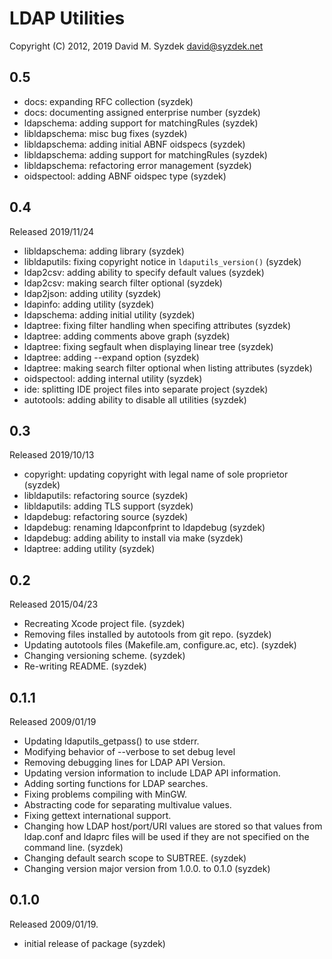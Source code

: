
LDAP Utilities
==============

Copyright (C) 2012, 2019 David M. Syzdek <david@syzdek.net>

0.5
---
  - docs: expanding RFC collection (syzdek)
  - docs: documenting assigned enterprise number (syzdek)
  - ldapschema: adding support for matchingRules (syzdek)
  - libldapschema: misc bug fixes (syzdek)
  - libldapschema: adding initial ABNF oidspecs (syzdek)
  - libldapschema: adding support for matchingRules (syzdek)
  - libldapschema: refactoring error management (syzdek)
  - oidspectool: adding ABNF oidspec type (syzdek)

0.4
---
  Released 2019/11/24
  - libldapschema: adding library (syzdek)
  - libldaputils: fixing copyright notice in `ldaputils_version()` (syzdek)
  - ldap2csv: adding ability to specify default values (syzdek)
  - ldap2csv: making search filter optional (syzdek)
  - ldap2json: adding utility (syzdek)
  - ldapinfo: adding utility (syzdek)
  - ldapschema: adding initial utility (syzdek)
  - ldaptree: fixing filter handling when specifing attributes (syzdek)
  - ldaptree: adding comments above graph (syzdek)
  - ldaptree: fixing segfault when displaying linear tree (syzdek)
  - ldaptree: adding --expand option (syzdek)
  - ldaptree: making search filter optional when listing attributes (syzdek)
  - oidspectool: adding internal utility (syzdek)
  - ide: splitting IDE project files into separate project (syzdek)
  - autotools: adding ability to disable all utilities (syzdek)

0.3
---
   Released 2019/10/13
   - copyright: updating copyright with legal name of sole proprietor (syzdek)
   - libldaputils: refactoring source (syzdek)
   - libldaputils: adding TLS support (syzdek)
   - ldapdebug: refactoring source (syzdek)
   - ldapdebug: renaming ldapconfprint to ldapdebug (syzdek)
   - ldapdebug: adding ability to install via make (syzdek)
   - ldaptree: adding utility (syzdek)

0.2
---
   Released 2015/04/23
   - Recreating Xcode project file. (syzdek)
   - Removing files installed by autotools from git repo. (syzdek)
   - Updating autotools files (Makefile.am, configure.ac, etc). (syzdek)
   - Changing versioning scheme. (syzdek)
   - Re-writing README. (syzdek)

0.1.1
-----
   Released 2009/01/19
   - Updating ldaputils_getpass() to use stderr.
   - Modifying behavior of --verbose to set debug level
   - Removing debugging lines for LDAP API Version.
   - Updating version information to include LDAP API information.
   - Adding sorting functions for LDAP searches.
   - Fixing problems compiling with MinGW.
   - Abstracting code for separating multivalue values.
   - Fixing gettext international support.
   - Changing how LDAP host/port/URI values are stored so that values
     from ldap.conf and ldaprc files will be used if they are not
     specified on the command line. (syzdek)
   - Changing default search scope to SUBTREE. (syzdek)
   - Changing version major version from 1.0.0. to 0.1.0 (syzdek)

0.1.0
-----
   Released 2009/01/19.
   - initial release of package (syzdek)

